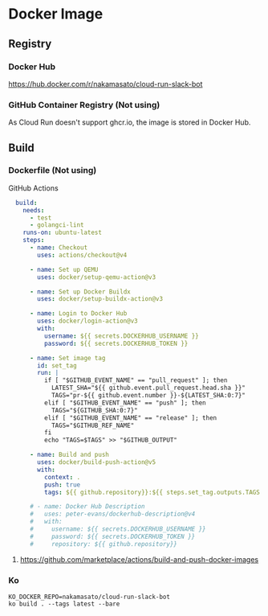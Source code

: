 # Docker Image

## Registry

### Docker Hub

https://hub.docker.com/r/nakamasato/cloud-run-slack-bot

### GitHub Container Registry (Not using)

As Cloud Run doesn't support ghcr.io, the image is stored in Docker Hub.

## Build

### Dockerfile (Not using)

GitHub Actions

```yaml
  build:
    needs:
      - test
      - golangci-lint
    runs-on: ubuntu-latest
    steps:
      - name: Checkout
        uses: actions/checkout@v4

      - name: Set up QEMU
        uses: docker/setup-qemu-action@v3

      - name: Set up Docker Buildx
        uses: docker/setup-buildx-action@v3

      - name: Login to Docker Hub
        uses: docker/login-action@v3
        with:
          username: ${{ secrets.DOCKERHUB_USERNAME }}
          password: ${{ secrets.DOCKERHUB_TOKEN }}

      - name: Set image tag
        id: set_tag
        run: |
          if [ "$GITHUB_EVENT_NAME" == "pull_request" ]; then
            LATEST_SHA="${{ github.event.pull_request.head.sha }}"
            TAGS="pr-${{ github.event.number }}-${LATEST_SHA:0:7}"
          elif [ "$GITHUB_EVENT_NAME" == "push" ]; then
            TAGS="${GITHUB_SHA:0:7}"
          elif [ "$GITHUB_EVENT_NAME" == "release" ]; then
            TAGS="$GITHUB_REF_NAME"
          fi
          echo "TAGS=$TAGS" >> "$GITHUB_OUTPUT"

      - name: Build and push
        uses: docker/build-push-action@v5
        with:
          context: .
          push: true
          tags: ${{ github.repository}}:${{ steps.set_tag.outputs.TAGS }}

      # - name: Docker Hub Description
      #   uses: peter-evans/dockerhub-description@v4
      #   with:
      #     username: ${{ secrets.DOCKERHUB_USERNAME }}
      #     password: ${{ secrets.DOCKERHUB_TOKEN }}
      #     repository: ${{ github.repository}}
```

1. https://github.com/marketplace/actions/build-and-push-docker-images

### Ko

```
KO_DOCKER_REPO=nakamasato/cloud-run-slack-bot
ko build . --tags latest --bare
```
